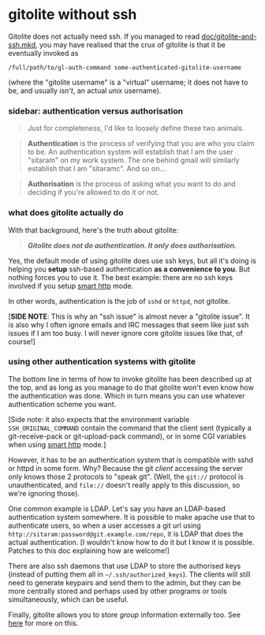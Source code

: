 # gitolite without ssh

Gitolite does not actually need ssh.  If you managed to read
[doc/gitolite-and-ssh.mkd][gas], you may have realised that the crux of
gitolite is that it be eventually invoked as

    /full/path/to/gl-auth-command some-authenticated-gitolite-username

(where the "gitolite username" is a "virtual" username; it does not have to
be, and usually *isn't*, an actual *unix* username).

[gas]: http://sitaramc.github.com/gitolite/doc/gitolite-and-ssh.html

<a name="_sidebar_authentication_versus_authorisation"></a>

### sidebar: authentication versus authorisation

>   Just for completeness, I'd like to loosely define these two animals.

>   **Authentication** is the process of verifying that you are who you claim
>   to be.  An authentication system will establish that I am the user
>   "sitaram" on my work system.  The one behind gmail will similarly
>   establish that I am "sitaramc".  And so on...

>   **Authorisation** is the process of asking what you want to do and
>   deciding if you're allowed to do it or not.

<a name="_what_does_gitolite_actually_do"></a>

### what does gitolite actually do

With that background, here's the truth about gitolite:

>   ***Gitolite does not do authentication.  It only does authorisation.***

Yes, the default mode of using gitolite does use ssh keys, but all it's doing
is helping you **setup** ssh-based authentication **as a convenience to you**.
But nothing forces you to use it.  The best example: there are no ssh keys
involved if you setup [smart http][sh] mode.

[sh]: http://sitaramc.github.com/gitolite/doc/http-backend.html

In other words, authentication is the job of `sshd` or `httpd`, not gitolite.

[**SIDE NOTE**: This is why an "ssh issue" is almost never a "gitolite issue".
It is also why I often ignore emails and IRC messages that seem like just ssh
issues if I am too busy.  I will never ignore core gitolite issues like that,
of course!]

<a name="_using_other_authentication_systems_with_gitolite"></a>

### using other authentication systems with gitolite

The bottom line in terms of how to invoke gitolite has been described up at
the top, and as long as you manage to do that gitolite won't even know how the
authentication was done.  Which in turn means you can use whatever
authentication scheme you want.

[Side note: it also expects that the environment variable
`SSH_ORIGINAL_COMMAND` contain the command that the client sent (typically a
git-receive-pack or git-upload-pack command), or in some CGI variables when
using [smart http][sh] mode.]

However, it has to be an authentication system that is compatible with sshd or
httpd in some form.  Why?  Because the git *client* accessing the server only
knows those 2 protocols to "speak git".  (Well, the `git://` protocol is
unauthenticated, and `file://` doesn't really apply to this discussion, so
we're ignoring those).

One common example is LDAP.  Let's say you have an LDAP-based authentication
system somewhere.  It is possible to make apache use that to authenticate
users, so when a user accesses a git url using
`http://sitaram:password@git.example.com/repo`, it is LDAP that does the
actual authentication.  [I wouldn't know how to do it but I know it is
possible.  Patches to this doc explaining how are welcome!]

There are also ssh daemons that use LDAP to store the authorised keys (instead
of putting them all in `~/.ssh/authorized_keys`).  The clients will still need
to generate keypairs and send them to the admin, but they can be more
centrally stored and perhaps used by other programs or tools simultaneously,
which can be useful.

Finally, gitolite allows you to store *group* information externally too.  See
[here][ldap] for more on this.

[ldap]: http://sitaramc.github.com/gitolite/doc/big-config.html#_storing_usergroup_information_outside_gitolite_like_in_LDAP_
